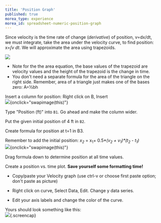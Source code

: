 ```yaml
---
title: 'Position Graph'
published: true
morea_type: experience
morea_id: spreadsheet-numeric-position-graph
---
```

Since velocity is the time rate of change (*derivative*) of position,
v=dx/dt, we must integrate, take the area under the velocity curve, to
find position: x=*∫v dt*. We will approximate the area using
trapezoids.

![](pix/trapezoids.jpg)

  - Note for the the area equation, the base values of the trapezoid are
    velocity values and the height of the trapezoid is the change in
    time.
  - You don't need a separate formula for the area of the triangle on
    the right side. Remember, area of a triangle just makes one of the
    bases zero: A=½bh

Insert a column for position: Right click on B, Insert\
![](pix/insert-alt.jpg){onclick="swapimage(this)"}

Type "Position (ft)" into `B1`. Go ahead and make the column wider.

Put the given initial position of 4 ft in `B2`.

Create formula for position at t=1 in B3.

Remember to add the initial position: *x<sub>2</sub>* = x<sub>1</sub>+
0.5\**(v<sub>2</sub> + v<sub>1</sub>)\*(t<sub>2</sub> -
t<sub>1</sub>)*\
![](pix/formula-alt.jpg){onclick="swapimage(this)"}

Drag formula down to determine position at all time values.

Create a position vs. time plot. **Save yourself some formatting
time\!**

  - Copy/paste your Velocity graph (use ctrl-v or choose first paste
    option; don't paste as picture)
  - Right click on curve, Select Data, Edit. Change y data series.  
      
  - Edit your axis labels and change the color of the curve.

Yours should look something like this:\
![](pix/position_chart.png){.screencap}
